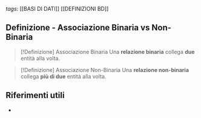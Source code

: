 *tags*: [[BASI DI DATI]] [[DEFINIZIONI BD]]

## Definizione - Associazione Binaria vs Non-Binaria 

> [!Definizione] Associazione Binaria
> Una **relazione binaria** collega **due** entità alla volta.

> [!Definizione] Associazione Non-Binaria
> Una **relazione non-binaria** collega **più di due** entità alla volta.

## Riferimenti utili

* 